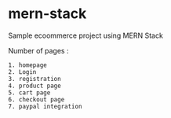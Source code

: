 # mern-stack

Sample ecoommerce project using MERN Stack

Number of pages :

    1. homepage 
    2. Login
    3. registration 
    4. product page 
    5. cart page 
    6. checkout page 
    7. paypal integration 


